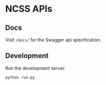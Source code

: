 # NCSS APIs

## Docs

Visit `/docs/` for the Swagger api specification.


## Development

Run the development server:

```
python run.py
```
